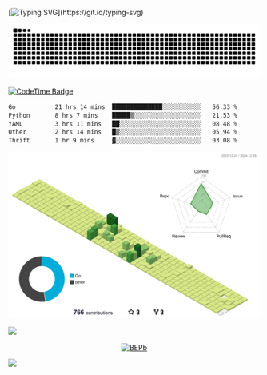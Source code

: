 [![Typing SVG](https://readme-typing-svg.demolab.com?font=JetBrains+Mono&duration=3000&center=true&vCenter=true&multiline=true&repeat=false&width=800&height=80&lines=Welcome+to+KevinMatt's+workshop;Do+not+go+gentle+into+that+good+night.)](https://git.io/typing-svg)

![snake-grid](https://raw.githubusercontent.com/kevinmatthe/kevinmatthe/output/github-contribution-grid-snake-dark.svg)

[![CodeTime Badge](https://img.shields.io/endpoint?style=flat-square&color=222&url=https%3A%2F%2Fapi.codetime.dev%2Fshield%3Fid%3D30418%26project%3D%26in=0)](https://codetime.dev)

<!--START_SECTION:waka-->

```txt
Go           21 hrs 14 mins  ██████████████░░░░░░░░░░░   56.33 %
Python       8 hrs 7 mins    █████▒░░░░░░░░░░░░░░░░░░░   21.53 %
YAML         3 hrs 11 mins   ██░░░░░░░░░░░░░░░░░░░░░░░   08.48 %
Other        2 hrs 14 mins   █▒░░░░░░░░░░░░░░░░░░░░░░░   05.94 %
Thrift       1 hr 9 mins     ▓░░░░░░░░░░░░░░░░░░░░░░░░   03.08 %
```

<!--END_SECTION:waka-->

<!--   profile-green-animate -->
![](./profile-3d-contrib/profile-green-animate.svg)

<!--  2d history skills -->
<img src="https://cr-skills-chart-widget.azurewebsites.net/api/api?username=kevinmatthe" width="auto"></img>

<p align="center"> 
<a href="https://github.com/ryo-ma/github-profile-trophy"><img src="https://github-profile-trophy.vercel.app/?username=kevinmatthe" alt="BEPb" /></a>
</p>

<img src="https://cr-ss-service.azurewebsites.net/api/ScreenShot?widget=summary&username=kevinmatthe" width="auto"></img>
